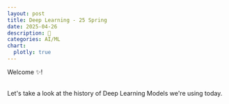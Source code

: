 ```yaml
---
layout: post
title: Deep Learning - 25 Spring
date: 2025-04-26
description: 🍋
categories: AI/ML
chart:
  plotly: true
---
```


Welcome ✨!<br><br>

Let's take a look at the history of Deep Learning Models we're using today.



